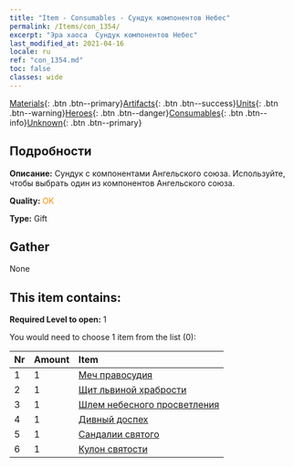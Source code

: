 ```yaml
---
title: "Item - Consumables - Сундук компонентов Небес"
permalink: /Items/con_1354/
excerpt: "Эра хаоса  Сундук компонентов Небес"
last_modified_at: 2021-04-16
locale: ru
ref: "con_1354.md"
toc: false
classes: wide
---
```

 [Materials](/ru/Items/){: .btn .btn--primary}[Artifacts](/ru/Items/Artifacts/){: .btn .btn--success}[Units](/ru/Items/Units/){: .btn .btn--warning}[Heroes](/ru/Items/Heroes/){: .btn .btn--danger}[Consumables](/ru/Items/Consumables/){: .btn .btn--info}[Unknown](/ru/Items/Unknown/){: .btn .btn--primary}

## Подробности
 **Описание:** Сундук с компонентами Ангельского союза. Используйте, чтобы выбрать один из компонентов Ангельского союза.

 **Quality:** <span style="color: #FF8C00">OK</span>

 **Type:** Gift

## Gather

  None

## This item contains:

 **Required Level to open:** 1

 You would need to choose 1 item from the list (0):

  | Nr | Amount |     Item    |
  |:---|:-------|:------------|
  | 1 | 1 | [Меч правосудия](/ru/Items/art_150/) |  | 
  | 2 | 1 | [Щит львиной храбрости](/ru/Items/art_151/) |  | 
  | 3 | 1 | [Шлем небесного просветления](/ru/Items/art_152/) |  | 
  | 4 | 1 | [Дивный доспех](/ru/Items/art_153/) |  | 
  | 5 | 1 | [Сандалии святого](/ru/Items/art_154/) |  | 
  | 6 | 1 | [Кулон святости](/ru/Items/art_155/) |  | 
